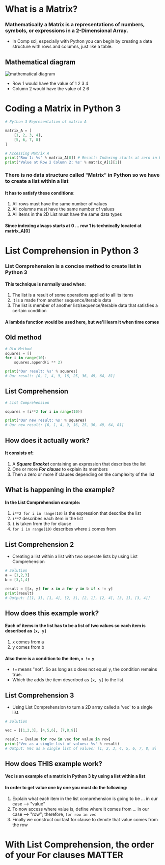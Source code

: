 # What is a Matrix? 

### Mathematically a **Matrix** is a representations of numbers, symbols, or expressions in a 2-Dimensional Array.
  * In Comp sci, especially with Python you can begin by creating a data structure with rows and columns, just like a table. 
## Mathematical diagram
   ![mathematical diagram](https://mrparkonline.github.io/figures/matrix_fig01.png) 
   
   * Row 1 would have the value of 1 2 3 4
   * Column 2 would have the value of 2 6 

# Coding a Matrix in Python 3
```python 
# Python 3 Representation of matrix A

matrix_A = [
    [1, 2, 3, 4],
    [5, 6, 7, 8]
]

# Accessing Matrix A
print('Row 1: %s' % matrix_A[0]) # Recall: Indexing starts at zero in Python
print('Value at Row 2 Column 2: %s' % matrix_A[1][1])
```
### There is no data structure called "Matrix" in Python so we have to create a list within a list 
#### It has to satisfy these conditions:
  1. All rows must have the same number of values
  2. All columns must have the same number of values
  3. All items in the 2D List must have the same data types
#### Since indexing always starts at 0 ... row 1 is technically located at matrix_A[0]

# List Comprehension in Python 3 

### List Comprehension is a concise method to create list in Python 3 

#### This technique is normally used when: 
  1. The list is a result of some operations applied to all its items
  2. It is a made from another sequence/iterable data
  3. The list is member of another list/sequence/iterable data that satisfies a certain condition
#### A lambda function would be used here, but we'll learn it when time comes 

## Old method
```python
# Old Method
squares = []
for i in range(10):
    squares.append(i ** 2)

print('Our result: %s' % squares)
# Our result: [0, 1, 4, 9, 16, 25, 36, 49, 64, 81]
```
## List Comprehension
```python
# List Comprehension

squares = [i**2 for i in range(10)]

print('Our new result: %s' % squares)
# Our new result: [0, 1, 4, 9, 16, 25, 36, 49, 64, 81]
```
## How does it actually work?

#### It consists of:
  1. A ***Square Bracket*** containing an expression that describes the list
  2. One or more ***For clause*** to explain its members
  3. Then a zero or more if clauses depending on the complexity of the list

## What is happening in the example?

#### In the List Comprehension example:
  1. ```i**2 for i in range(10)``` is the expression that describe the list
  2. ```i**2``` describes each item in the list
  3. ```i``` is taken from the for clause
  4. ```for i in range(10)``` describes where ```i``` comes from

## List Comprehension 2 
  * Creating a list within a list with two seperate lists by using List Comprehension
```python
# Solution
a = [1,2,3]
b = [3,1,4]

result = [[x, y] for x in a for y in b if x != y]
print(result)
# Output: [[1, 3], [1, 4], [2, 3], [2, 1], [2, 4], [3, 1], [3, 4]]
```
## How does this example work?

#### Each of items in the list has to be a list of two values so each item is described as ```[x, y]```
  1. x comes from a
  2. y comes from b
#### Also there is a condition to the item, ```x != y```
  * ```!=``` means "not". So as long as x does not equal y, the condition remains true. 
  * Which the adds the item described as ```[x, y]``` to the list. 

## List Comprehension 3 
  * Using List Comprehension to turn a 2D array called a 'vec' to a single list. 
 ```python
 # Solution

vec = [[1,2,3], [4,5,6], [7,8,9]]

result = [value for row in vec for value in row]
print('Vec as a single list of values: %s' % result)
# Output: Vec as a single list of values: [1, 2, 3, 4, 5, 6, 7, 8, 9]
 ```
 ## How does THIS example work?
 
 #### Vec is an example of a matrix in Python 3 by using a list within a list 
 
 #### In order to get value one by one you must do the following: 
  1. Explain what each item in the list comprehension is going to be ... in our case --> "value"
  2. To now access where value is, define where it comes from ... in our case --> "row"; therefore, ```for row in vec```
  3. Finally we construct our last for clause to denote that value comes from the row

# With List Comprehension, the order of your For clauses MATTER
